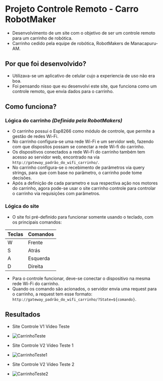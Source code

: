 # Projeto Controle Remoto - Carro RobotMaker
- Desenvolvimento de um site com o objetivo de ser um controle remoto para um carrinho de robótica.
- Carrinho cedido pela equipe de robótica, RobotMakers de Manacapuru-AM. 

## Por que foi desenvolvido?
- Utilizava-se um aplicativo de celular cujo a experiencia de uso não era boa.
- Foi pensando nisso que eu desenvolvi este site, que funciona como um controle remoto, que envia dados para o carrinho.

## Como funciona?

### Lógica do carrinho _(Definida pela RobotMakers)_
- O carrinho possui o Esp8266 como módulo de controle, que permite a gestão de redes Wi-Fi.
- No carrinho configura-se uma rede Wi-Fi e um servidor web, fazendo com que dispositos possam se conectar a rede Wi-fi do carrinho.
- Os dispositivos conectados a rede Wi-Fi do carrinho também tem acesso ao servidor web, encontrado na via `http://gateway_padrão_do_wifi_carrinho/`.
- No carrinho configura-se o recebimento de parâmetros via query strings, para que com base no parâmetro, o carrinho pode tome decisões. 
- Após a definição de cada parametro e sua respectiva ação nos motores do carrinho, agora pode-se usar o site carrinho controle para controlar o carrinho via requisições com parâmetros.

### Lógica do site
- O site foi pré-definido para funcionar somente usando o teclado, com os principais comandos:

| Teclas | Comandos | 
|--------|----------|
| W      | Frente   | 
| S      | Atrás    | 
| A      | Esquerda | 
| D      | Direita  |

- Para o controle funcionar, deve-se conectar o dispositivo na mesma rede Wi-Fi do carrinho.
- Quando os comando são acionados, o servidor envia uma request para o carrinho, a request tem esse formato: `http://gateway_padrão_do_wifi_carrinho/?State=${comando}`.

## Resultados

- Site Controle V1 Vídeo Teste
* ![CarrinhoTeste](https://github.com/user-attachments/assets/331ffacd-ca54-4cbe-933b-46b066dc3088)

- Site Controle V2 Vídeo Teste 1
* ![CarrinhoTeste1](https://github.com/user-attachments/assets/d57c4a25-7b73-4873-862c-37e1379e55d7)

- Site Controle V2 Vídeo Teste 2
* ![CarrinhoTeste2](https://github.com/user-attachments/assets/4c7b76a1-6155-45b4-9828-4e1321db3ea4)
